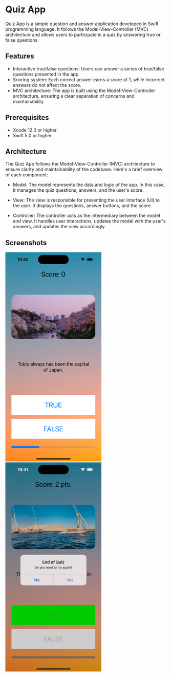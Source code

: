 # Quiz App

Quiz App is a simple question and answer application developed in Swift programming language. It follows the Model-View-Controller (MVC) architecture and allows users to participate in a quiz by answering true or false questions.

## Features

- Interactive true/false questions: Users can answer a series of true/false questions presented in the app.
- Scoring system: Each correct answer earns a score of 1, while incorrect answers do not affect the score.
- MVC architecture: The app is built using the Model-View-Controller architecture, ensuring a clear separation of concerns and maintainability.

## Prerequisites

- Xcode 12.0 or higher
- Swift 5.0 or higher

## Architecture

The Quiz App follows the Model-View-Controller (MVC) architecture to ensure clarity and maintainability of the codebase. Here's a brief overview of each component:

- Model: The model represents the data and logic of the app. In this case, it manages the quiz questions, answers, and the user's score.

- View: The view is responsible for presenting the user interface (UI) to the user. It displays the questions, answer buttons, and the score.

- Controller: The controller acts as the intermediary between the model and view. It handles user interactions, updates the model with the user's answers, and updates the view accordingly.

## Screenshots

<img src="images/01-quizapp_screen.png" alt="Screenshot 1" width="300">

<img src="images/02-quizapp_screen.png" alt="Screenshot 2" width="300">
